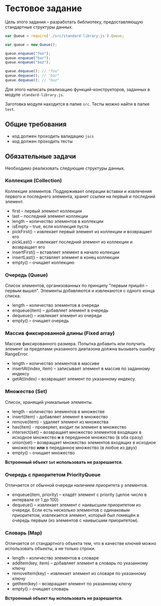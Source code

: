 Тестовое задание
==================================

Цель этого задания – разработать библиотеку, предоставляющую стандартные структуры данных.

```js
var Queue = require('./src/standard-library.js').Queue;

var queue = new Queue();

queue.enqueue("foo");
queue.enqueue("bar");
queue.enqueue("baz");

queue.dequeue(); // "foo"
queue.dequeue(); // "bar"
queue.dequeue(); // "baz"
```

Для этого написать реализацию функций-конструкторов, заданных в модуле `standard-library.js`.

Заготовка модуля находится в папке `src`. Тесты можно найти в папке `test`.


Общие требования
----------------

* код должен проходить валидацию `jscs`
* код должен проходить тесты

Обязательные задачи
-------------------

Необходимо реализовать следующие структуры данных.

### Коллекция (Collection)

Коллекция элементов. Поддерживает операции вставки и извлечения первого и последнего элемента, хранит ссылки на первый и последний элемент.

* first – первый элемент коллекции
* last – последний элемент коллекции
* length – количество элементов в коллекции
* isEmpty – true, если коллекция пуста
* pickFirst() – извлекает первый элемент из коллекции и возвращает его
* pickLast() – извлекает последний элемент из коллекции и возвращает его
* insertFirst() – вставляет элемент в начало колекции
* insertLast() – вставляет элемент в конец коллекции
* empty() – очищает коллекцию

### Очередь (Queue)

Список элементов, организованных по принципу "первым пришёл – первым вышел". Элементы добавляются и извлекаются с одного конца списка.

* length – количество элементов в очереди
* enqueue(item) – добавляет элемент в очередь
* dequeue() – извлекает элемент из очереди
* empty() – очищает очередь

### Массив фиксированной длины (Fixed array)

Массив фиксированного размера. Попытка добавить или получить элемент за пределами указанного диапазона должна вызывать ошибку RangeError.

* length – количество элементов в массиве
* insertAt(index, item) – записывает элемент в массив по заданному индексу
* getAt(index) – возвращает элемент по указанному индексу.

### Множество (Set)

Список, хранящий уникальные элементы.

* length - количество элементов в множестве
* insert(item) - добавляет элемент в множество
* remove(item) - удаляет элемент из множества
* has(item) - проверяет, входит ли элемент в множество
* intersect(set) – возвращает множество элементов входящих в исходное множество **и** в переданное множество (в оба сразу)
* union(set) – возвращает множество элементов входящих в исходное множество **или** в переданное множество (в любое из двух)
* empty() – очищает множество

__Встроенный объект `Set` использовать не разрешается.__

### Очередь с приоритетом PriorityQueue

Отличается от обычной очереди наличием приоритета у элементов.

* enqueue(item, priority) – кладёт элемент с priority (целое число в интервале от 1 до 100)
* dequeue() – извлекает элемент с наивысшим приоритетом из очереди. Если есть несколько элементов с одинаковым приоритетом, извлекается элемент, который был помещён в очередь первым (из элементов с наивысшим приоритетом).

### Словарь (Map)

Отличается от стандартного объекта тем, что в качестве ключей можно использовать объекты, а не только строки.

* length – количество элементов в словаре
* addItem(key, item) – добавляет элемент в словарь по указанному ключу
* removeItem(key) – извлекает элемент из словаря по указанному ключу
* getItem(key) – возвращает элемент по указанному ключу
* empty() – очищает словарь

__Встроенный объект `Map` использовать не разрешается.__
